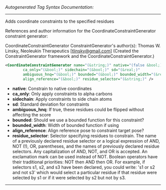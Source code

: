 <!-- THIS IS AN AUTOGENERATED FILE: Don't edit it directly, instead change the schema definition in the code itself. -->

_Autogenerated Tag Syntax Documentation:_

---
Adds coordinate constraints to the specified residues

References and author information for the CoordinateConstraintGenerator constraint generator:

CoordinateConstraintGenerator ConstraintGenerator's author(s):
Thomas W. Linsky, Neoleukin Therapeutics [tlinsky@gmail.com]  (Created the ConstraintGenerator framework and the CoordinateConstraintGenerator.)

```xml
<CoordinateConstraintGenerator name="(&string;)" native="(false &bool;)"
        ca_only="(&bool;)" sidechain="(&bool;)" sd="(&real;)"
        ambiguous_hnq="(&bool;)" bounded="(&bool;)" bounded_width="(&real;)"
        align_reference="(&bool;)" residue_selector="(&string;)" />
```

-   **native**: Constrain to native coordinates
-   **ca_only**: Only apply constraints to alpha carbons
-   **sidechain**: Apply constraints to side chain atoms
-   **sd**: Standard deviation for constraints
-   **ambiguous_hnq**: If true, these residues could be flipped without affecting the score
-   **bounded**: Should we use a bounded function for this constraint?
-   **bounded_width**: Width of bounded function if using
-   **align_reference**: Align reference pose to constraint target pose?
-   **residue_selector**: Selector specifying residues to constrain. The name of a previously declared residue selector or a logical expression of AND, NOT (!), OR, parentheses, and the names of previously declared residue selectors. Any capitalization of AND, NOT, and OR is accepted. An exclamation mark can be used instead of NOT. Boolean operators have their traditional priorities: NOT then AND then OR. For example, if selectors s1, s2, and s3 have been declared, you could write: 's1 or s2 and not s3' which would select a particular residue if that residue were selected by s1 or if it were selected by s2 but not by s3.

---
